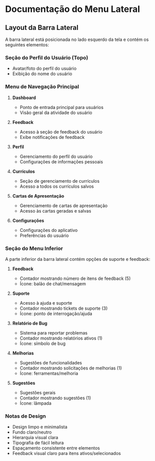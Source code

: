 # Documentação do Menu Lateral

## Layout da Barra Lateral

A barra lateral está posicionada no lado esquerdo da tela e contém os seguintes elementos:

### Seção do Perfil do Usuário (Topo)

- Avatar/foto do perfil do usuário
- Exibição do nome do usuário

### Menu de Navegação Principal

1. **Dashboard**

   - Ponto de entrada principal para usuários
   - Visão geral da atividade do usuário

2. **Feedback**

   - Acesso à seção de feedback do usuário
   - Exibe notificações de feedback

3. **Perfil**

   - Gerenciamento do perfil do usuário
   - Configurações de informações pessoais

4. **Currículos**

   - Seção de gerenciamento de currículos
   - Acesso a todos os currículos salvos

5. **Cartas de Apresentação**

   - Gerenciamento de cartas de apresentação
   - Acesso às cartas geradas e salvas

6. **Configurações**
   - Configurações do aplicativo
   - Preferências do usuário

### Seção do Menu Inferior

A parte inferior da barra lateral contém opções de suporte e feedback:

1. **Feedback**

   - Contador mostrando número de itens de feedback (5)
   - Ícone: balão de chat/mensagem

2. **Suporte**

   - Acesso à ajuda e suporte
   - Contador mostrando tickets de suporte (3)
   - Ícone: ponto de interrogação/ajuda

3. **Relatório de Bug**

   - Sistema para reportar problemas
   - Contador mostrando relatórios ativos (1)
   - Ícone: símbolo de bug

4. **Melhorias**

   - Sugestões de funcionalidades
   - Contador mostrando solicitações de melhorias (1)
   - Ícone: ferramentas/melhoria

5. **Sugestões**
   - Sugestões gerais
   - Contador mostrando sugestões (1)
   - Ícone: lâmpada

### Notas de Design

- Design limpo e minimalista
- Fundo claro/neutro
- Hierarquia visual clara
- Tipografia de fácil leitura
- Espaçamento consistente entre elementos
- Feedback visual claro para itens ativos/selecionados
